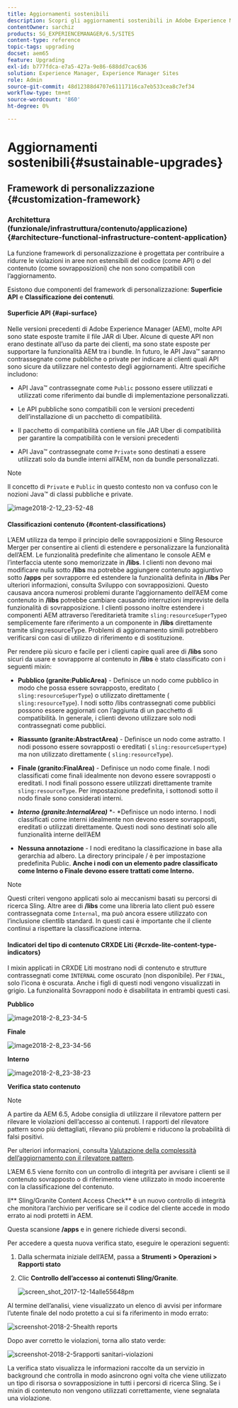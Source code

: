 ```yaml
---
title: Aggiornamenti sostenibili
description: Scopri gli aggiornamenti sostenibili in Adobe Experience Manager 6.4.
contentOwner: sarchiz
products: SG_EXPERIENCEMANAGER/6.5/SITES
content-type: reference
topic-tags: upgrading
docset: aem65
feature: Upgrading
exl-id: b777fdca-e7a5-427a-9e86-688dd7cac636
solution: Experience Manager, Experience Manager Sites
role: Admin
source-git-commit: 48d12388d4707e61117116ca7eb533cea8c7ef34
workflow-type: tm+mt
source-wordcount: '860'
ht-degree: 0%

---
```


# Aggiornamenti sostenibili{#sustainable-upgrades}

## Framework di personalizzazione {#customization-framework}

### Architettura (funzionale/infrastruttura/contenuto/applicazione)  {#architecture-functional-infrastructure-content-application}

La funzione framework di personalizzazione è progettata per contribuire a ridurre le violazioni in aree non estensibili del codice (come API) o del contenuto (come sovrapposizioni) che non sono compatibili con l’aggiornamento.

Esistono due componenti del framework di personalizzazione: **Superficie API** e **Classificazione dei contenuti**.

#### Superficie API {#api-surface}

Nelle versioni precedenti di Adobe Experience Manager (AEM), molte API sono state esposte tramite il file JAR di Uber. Alcune di queste API non erano destinate all’uso da parte dei clienti, ma sono state esposte per supportare la funzionalità AEM tra i bundle. In futuro, le API Java™ saranno contrassegnate come pubbliche o private per indicare ai clienti quali API sono sicure da utilizzare nel contesto degli aggiornamenti. Altre specifiche includono:

* API Java™ contrassegnate come `Public` possono essere utilizzati e utilizzati come riferimento dai bundle di implementazione personalizzati.

* Le API pubbliche sono compatibili con le versioni precedenti dell’installazione di un pacchetto di compatibilità.
* Il pacchetto di compatibilità contiene un file JAR Uber di compatibilità per garantire la compatibilità con le versioni precedenti
* API Java™ contrassegnate come `Private` sono destinati a essere utilizzati solo da bundle interni all’AEM, non da bundle personalizzati.

>[!NOTE]
>
>Il concetto di `Private` e `Public` in questo contesto non va confuso con le nozioni Java™ di classi pubbliche e private.

![image2018-2-12_23-52-48](assets/image2018-2-12_23-52-48.png)

#### Classificazioni contenuto {#content-classifications}

L’AEM utilizza da tempo il principio delle sovrapposizioni e Sling Resource Merger per consentire ai clienti di estendere e personalizzare la funzionalità dell’AEM. Le funzionalità predefinite che alimentano le console AEM e l’interfaccia utente sono memorizzate in **/libs**. I clienti non devono mai modificare nulla sotto **/libs** ma potrebbe aggiungere contenuto aggiuntivo sotto **/apps** per sovrapporre ed estendere la funzionalità definita in **/libs** Per ulteriori informazioni, consulta Sviluppo con sovrapposizioni. Questo causava ancora numerosi problemi durante l’aggiornamento dell’AEM come contenuto in **/libs** potrebbe cambiare causando interruzioni impreviste della funzionalità di sovrapposizione. I clienti possono inoltre estendere i componenti AEM attraverso l’ereditarietà tramite `sling:resourceSuperType`o semplicemente fare riferimento a un componente in **/libs** direttamente tramite sling:resourceType. Problemi di aggiornamento simili potrebbero verificarsi con casi di utilizzo di riferimento e di sostituzione.

Per rendere più sicuro e facile per i clienti capire quali aree di **/libs** sono sicuri da usare e sovrapporre al contenuto in **/libs** è stato classificato con i seguenti mixin:

* **Pubblico (granite:PublicArea)** - Definisce un nodo come pubblico in modo che possa essere sovrapposto, ereditato ( `sling:resourceSuperType`) o utilizzato direttamente ( `sling:resourceType`). I nodi sotto /libs contrassegnati come pubblici possono essere aggiornati con l’aggiunta di un pacchetto di compatibilità. In generale, i clienti devono utilizzare solo nodi contrassegnati come pubblici.

* **Riassunto (granite:AbstractArea)** - Definisce un nodo come astratto. I nodi possono essere sovrapposti o ereditati ( `sling:resourceSupertype`) ma non utilizzato direttamente ( `sling:resourceType`).

* **Finale (granito:FinalArea)** - Definisce un nodo come finale. I nodi classificati come finali idealmente non devono essere sovrapposti o ereditati. I nodi finali possono essere utilizzati direttamente tramite `sling:resourceType`. Per impostazione predefinita, i sottonodi sotto il nodo finale sono considerati interni.

* ***Interno (granite:InternalArea)*** *- *Definisce un nodo interno. I nodi classificati come interni idealmente non devono essere sovrapposti, ereditati o utilizzati direttamente. Questi nodi sono destinati solo alle funzionalità interne dell’AEM

* **Nessuna annotazione** - I nodi ereditano la classificazione in base alla gerarchia ad albero. La directory principale / è per impostazione predefinita Public. **Anche i nodi con un elemento padre classificato come Interno o Finale devono essere trattati come Interno.**

>[!NOTE]
>
>Questi criteri vengono applicati solo ai meccanismi basati su percorsi di ricerca Sling. Altre aree di **/libs** come una libreria lato client può essere contrassegnata come `Internal`, ma può ancora essere utilizzato con l’inclusione clientlib standard. In questi casi è importante che il cliente continui a rispettare la classificazione interna.

#### Indicatori del tipo di contenuto CRXDE Liti {#crxde-lite-content-type-indicators}

I mixin applicati in CRXDE Liti mostrano nodi di contenuto e strutture contrassegnati come `INTERNAL` come oscurato (non disponibile). Per `FINAL`, solo l’icona è oscurata. Anche i figli di questi nodi vengono visualizzati in grigio. La funzionalità Sovrapponi nodo è disabilitata in entrambi questi casi.

**Pubblico**

![image2018-2-8_23-34-5](assets/image2018-2-8_23-34-5.png)

**Finale**

![image2018-2-8_23-34-56](assets/image2018-2-8_23-34-56.png)

**Interno**

![image2018-2-8_23-38-23](assets/image2018-2-8_23-38-23.png)

**Verifica stato contenuto**

>[!NOTE]
>
>A partire da AEM 6.5, Adobe consiglia di utilizzare il rilevatore pattern per rilevare le violazioni dell’accesso ai contenuti. I rapporti del rilevatore pattern sono più dettagliati, rilevano più problemi e riducono la probabilità di falsi positivi.
>
>Per ulteriori informazioni, consulta [Valutazione della complessità dell’aggiornamento con il rilevatore pattern](/help/sites-deploying/pattern-detector.md).

L’AEM 6.5 viene fornito con un controllo di integrità per avvisare i clienti se il contenuto sovrapposto o di riferimento viene utilizzato in modo incoerente con la classificazione del contenuto.

Il** Sling/Granite Content Access Check** è un nuovo controllo di integrità che monitora l’archivio per verificare se il codice del cliente accede in modo errato ai nodi protetti in AEM.

Questa scansione **/apps** e in genere richiede diversi secondi.

Per accedere a questa nuova verifica stato, eseguire le operazioni seguenti:

1. Dalla schermata iniziale dell’AEM, passa a **Strumenti > Operazioni > Rapporti stato**
1. Clic **Controllo dell’accesso ai contenuti Sling/Granite**.

   ![screen_shot_2017-12-14alle55648pm](assets/screen_shot_2017-12-14at55648pm.png)

Al termine dell’analisi, viene visualizzato un elenco di avvisi per informare l’utente finale del nodo protetto a cui si fa riferimento in modo errato:

![screenshot-2018-2-5health reports](assets/screenshot-2018-2-5healthreports.png)

Dopo aver corretto le violazioni, torna allo stato verde:

![screenshot-2018-2-5rapporti sanitari-violazioni](assets/screenshot-2018-2-5healthreports-violations.png)

La verifica stato visualizza le informazioni raccolte da un servizio in background che controlla in modo asincrono ogni volta che viene utilizzato un tipo di risorsa o sovrapposizione in tutti i percorsi di ricerca Sling. Se i mixin di contenuto non vengono utilizzati correttamente, viene segnalata una violazione.
